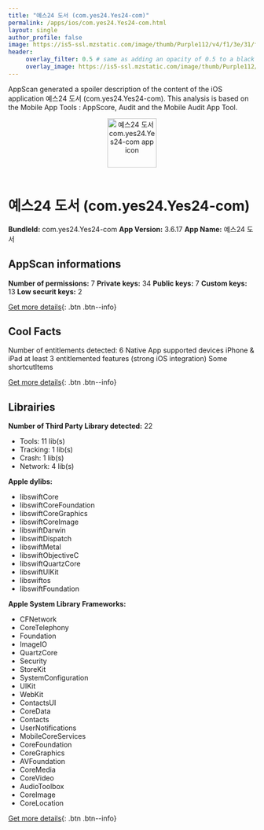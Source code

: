 ```yaml
---
title: "예스24 도서 (com.yes24.Yes24-com)"
permalink: /apps/ios/com.yes24.Yes24-com.html
layout: single
author_profile: false
image: https://is5-ssl.mzstatic.com/image/thumb/Purple112/v4/f1/3e/31/f13e3188-28f6-945f-f2c0-a936ac4cf8ba/AppIcon-0-0-1x_U007emarketing-0-0-0-10-0-0-sRGB-0-0-0-GLES2_U002c0-512MB-85-220-0-0.png/512x512bb.jpg
header: 
     overlay_filter: 0.5 # same as adding an opacity of 0.5 to a black background
     overlay_image: https://is5-ssl.mzstatic.com/image/thumb/Purple112/v4/f1/3e/31/f13e3188-28f6-945f-f2c0-a936ac4cf8ba/AppIcon-0-0-1x_U007emarketing-0-0-0-10-0-0-sRGB-0-0-0-GLES2_U002c0-512MB-85-220-0-0.png/512x512bb.jpg
---
```

AppScan generated a spoiler description of the content of the iOS application 예스24 도서 (com.yes24.Yes24-com). This analysis is based on the Mobile App Tools : AppScore, Audit and the Mobile Audit App Tool.

  
  
<div style="text-align: center;"><img src="https://is5-ssl.mzstatic.com/image/thumb/Purple112/v4/f1/3e/31/f13e3188-28f6-945f-f2c0-a936ac4cf8ba/AppIcon-0-0-1x_U007emarketing-0-0-0-10-0-0-sRGB-0-0-0-GLES2_U002c0-512MB-85-220-0-0.png/512x512bb.jpg" width="100" height="100" alt="예스24 도서 com.yes24.Yes24-com app icon"></div></br>
  
# 예스24 도서 (com.yes24.Yes24-com)

**BundleId:** com.yes24.Yes24-com
**App Version:** 3.6.17
**App Name:** 예스24 도서


## AppScan informations 

**Number of permissions:** 7
**Private keys:** 34
**Public keys:** 7
**Custom keys:** 13
**Low securit keys:** 2
  
[Get more details](/pricing.html){: .btn .btn--info}

## Cool Facts

Number of entitlements detected: 6
Native App
supported devices iPhone & iPad
at least 3 entitlemented features (strong iOS integration)
Some shortcutItems 
  
[Get more details](/pricing.html){: .btn .btn--info}

## Librairies 
**Number of Third Party Library detected:** 22
- Tools: 11 lib(s)
- Tracking: 1 lib(s)
- Crash: 1 lib(s)
- Network: 4 lib(s)

**Apple dylibs:**
- libswiftCore
- libswiftCoreFoundation
- libswiftCoreGraphics
- libswiftCoreImage
- libswiftDarwin
- libswiftDispatch
- libswiftMetal
- libswiftObjectiveC
- libswiftQuartzCore
- libswiftUIKit
- libswiftos
- libswiftFoundation


**Apple System Library Frameworks:**
- CFNetwork
- CoreTelephony
- Foundation
- ImageIO
- QuartzCore
- Security
- StoreKit
- SystemConfiguration
- UIKit
- WebKit
- ContactsUI
- CoreData
- Contacts
- UserNotifications
- MobileCoreServices
- CoreFoundation
- CoreGraphics
- AVFoundation
- CoreMedia
- CoreVideo
- AudioToolbox
- CoreImage
- CoreLocation


  
[Get more details](/pricing.html){: .btn .btn--info}

